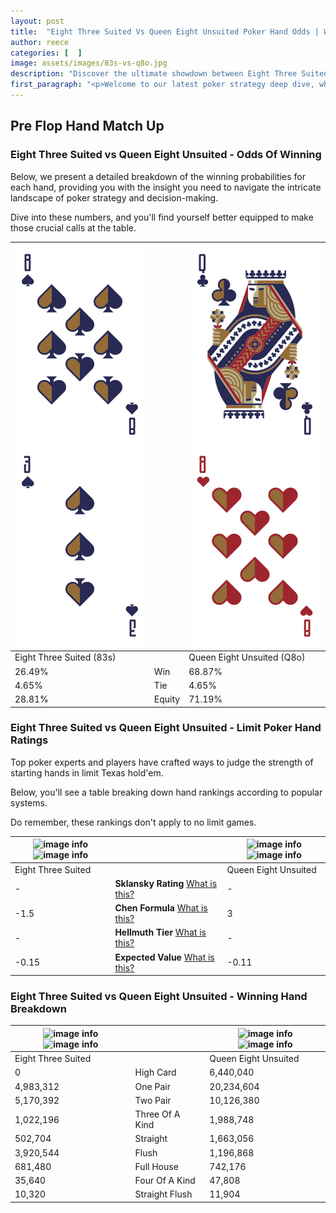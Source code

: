 ```yaml
---
layout: post
title:  "Eight Three Suited Vs Queen Eight Unsuited Poker Hand Odds | Which Is The Better Hand In Poker? A Complete Guide"
author: reece
categories: [  ]
image: assets/images/83s-vs-q8o.jpg
description: "Discover the ultimate showdown between Eight Three Suited and Queen Eight Unsuited in poker! Uncover the odds, strategies, and scenarios where one hand triumphs over the other. Get ready to up your poker game with this thrilling analysis."
first_paragraph: "<p>Welcome to our latest poker strategy deep dive, where we're pitting two distinct hands against each other in a high-stakes showdown: Eight Three Suited vs Queen Eight Unsuited.</p><p>In the dynamic world of poker, every decision counts, and knowing which hand holds the upper hand is key to your success at the table.</p><p>In this article, we'll dissect these two hands, explore the scenarios where one dominates the other, and equip you with the knowledge to make strategic choices that can tip the odds in your favor.</p><p>Get ready to unravel the intriguing dynamics of these poker hands and elevate your game to new heights.</p>"
---
```




[comment]: # (sp0)

## Pre Flop Hand Match Up

<div class="table hand-ratings" markdown="1"> 



### Eight Three Suited vs Queen Eight Unsuited - Odds Of Winning

Below, we present a detailed breakdown of the winning probabilities for each hand, providing you with the insight you need to navigate the intricate landscape of poker strategy and decision-making. 

Dive into these numbers, and you'll find yourself better equipped to make those crucial calls at the table.


    
| ![image info](assets/images/hand1/8.png) ![image info](assets/images/hand1/3.png) |  | ![image info](assets/images/hand2/q.png) ![image info](assets/images/hand2/8o.png) |
| -------- | -------- | -------- |
| Eight Three Suited (83s) |  | Queen Eight Unsuited (Q8o) |
| 26.49% | Win | 68.87% |
| 4.65% | Tie | 4.65% |
| 28.81% | Equity | 71.19% |




[comment]: # (sp1)



### Eight Three Suited vs Queen Eight Unsuited - Limit Poker Hand Ratings

Top poker experts and players have crafted ways to judge the strength of starting hands in limit Texas hold'em. 

Below, you'll see a table breaking down hand rankings according to popular systems. 

Do remember, these rankings don't apply to no limit games.


    
| ![image info](https://www.riverpairs.com/assets/images/hand1/8.png) ![image info](https://www.riverpairs.com/assets/images/hand1/3.png) |  | ![image info](https://www.riverpairs.com/assets/images/hand2/q.png) ![image info](https://www.riverpairs.com/assets/images/hand2/8o.png) |
| -------- | -------- | -------- |
| Eight Three Suited |  | Queen Eight Unsuited |
| - | **Sklansky Rating** [What is this?](/sklansky-rating-explained) | - |
| -1.5 | **Chen Formula** [What is this?](/chen-formula-explained) | 3 |
| - | **Hellmuth Tier** [What is this?](/Hellmuth-tier-explained) | - |
| -0.15 | **Expected Value** [What is this?](/expected-value-explained) | -0.11 |




[comment]: # (sp2)



### Eight Three Suited vs Queen Eight Unsuited - Winning Hand Breakdown


    
| ![image info](https://www.riverpairs.com/assets/images/hand1/8.png) ![image info](https://www.riverpairs.com/assets/images/hand1/3.png) |  | ![image info](https://www.riverpairs.com/assets/images/hand2/q.png) ![image info](https://www.riverpairs.com/assets/images/hand2/8o.png) |
| -------- | -------- | -------- |
| Eight Three Suited |  | Queen Eight Unsuited |
| 0 | High Card | 6,440,040 |
| 4,983,312 | One Pair | 20,234,604 |
| 5,170,392 | Two Pair | 10,126,380 |
| 1,022,196 | Three Of A Kind | 1,988,748 |
| 502,704 | Straight | 1,663,056 |
| 3,920,544 | Flush | 1,196,868 |
| 681,480 | Full House | 742,176 |
| 35,640 | Four Of A Kind | 47,808 |
| 10,320 | Straight Flush | 11,904 |




[comment]: # (sp3)



</div>

[comment]: # (sp4)



[comment]: # (sp5)

